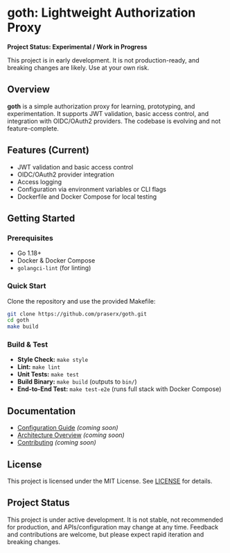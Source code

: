 # goth: Lightweight Authorization Proxy

**Project Status: Experimental / Work in Progress**

This project is in early development. It is not production-ready, and breaking changes are likely. Use at your own risk.

## Overview


**goth** is a simple authorization proxy for learning, prototyping, and experimentation. It supports JWT validation, basic access control, and integration with OIDC/OAuth2 providers. The codebase is evolving and not feature-complete.

## Features (Current)

- JWT validation and basic access control
- OIDC/OAuth2 provider integration
- Access logging
- Configuration via environment variables or CLI flags
- Dockerfile and Docker Compose for local testing

## Getting Started

### Prerequisites

- Go 1.18+
- Docker & Docker Compose
- `golangci-lint` (for linting)

### Quick Start

Clone the repository and use the provided Makefile:

```sh
git clone https://github.com/praserx/goth.git
cd goth
make build
```

### Build & Test

- **Style Check:** `make style`
- **Lint:** `make lint`
- **Unit Tests:** `make test`
- **Build Binary:** `make build` (outputs to `bin/`)
- **End-to-End Test:** `make test-e2e` (runs full stack with Docker Compose)

## Documentation

- [Configuration Guide](docs/configuration.md) *(coming soon)*
- [Architecture Overview](docs/architecture.md) *(coming soon)*
- [Contributing](CONTRIBUTING.md) *(coming soon)*

## License

This project is licensed under the MIT License. See [LICENSE](LICENSE) for details.

## Project Status

This project is under active development. It is not stable, not recommended for production, and APIs/configuration may change at any time. Feedback and contributions are welcome, but please expect rapid iteration and breaking changes.
